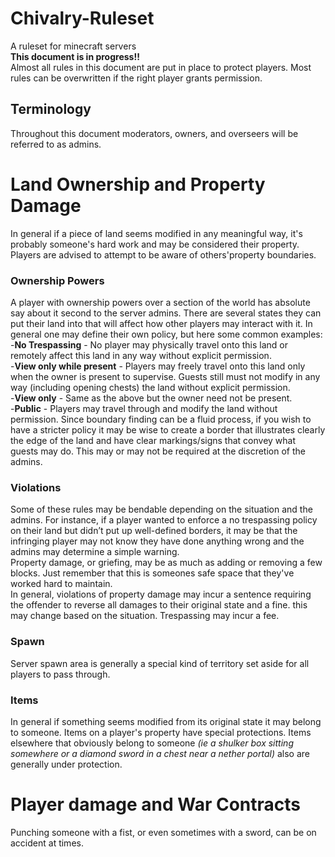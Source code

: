 # Chivalry-Ruleset
A ruleset for minecraft servers  
**This document is in progress!!**  
Almost all rules in this document are put in place to protect players. Most rules can be overwritten if the right player grants permission.

## Terminology
Throughout this document moderators, owners, and overseers will be referred to as admins.

# Land Ownership and Property Damage
In general if a piece of land seems modified in any meaningful way, it's probably someone's hard work and may be considered their property. Players are advised to attempt to be aware of others'property boundaries.

### Ownership Powers
A player with ownership powers over a section of the world has absolute say about it second to the server admins. There are several states they can put their land into that will affect how other players may interact with it. In general one may define their own policy, but here some common examples:  
-**No Trespassing** - No player may physically travel onto this land or remotely affect this land in any way without explicit permission.  
-**View only while present** - Players may freely travel onto this land only when the owner is present to supervise. Guests still must not modify in any way (including opening chests) the land without explicit permission.  
-**View only** - Same as the above but the owner need not be present.  
-**Public** - Players may travel through and modify the land without permission. 
Since boundary finding can be a fluid process, if you wish to have a stricter policy it may be wise to create a border that illustrates clearly the edge of the land and have clear markings/signs that convey what guests may do. This may or may not be required at the discretion of the admins.

### Violations
Some of these rules may be bendable depending on the situation and the admins. For instance, if a player wanted to enforce a no trespassing policy on their land but didn’t put up well-defined borders, it may be that the infringing player may not know they have done anything wrong and the admins may determine a simple warning.  
Property damage, or griefing, may be as much as adding or removing a few blocks. Just remember that this is someones safe space that they've worked hard to maintain.  
In general, violations of property damage may incur a sentence requiring the offender to reverse all damages to their original state and a fine. this may change based on the situation.
Trespassing may incur a fee.

### Spawn
Server spawn area is generally a special kind of territory set aside for all players to pass through.

### Items
In general if something seems modified from its original state it may belong to someone. Items on a player's property have special protections. Items elsewhere that obviously belong to someone *(ie a shulker box sitting somewhere or a diamond sword in a chest near a nether portal)* also are generally under protection.

# Player damage and War Contracts

Punching someone with a fist, or even sometimes with a sword, can be on accident at times.
